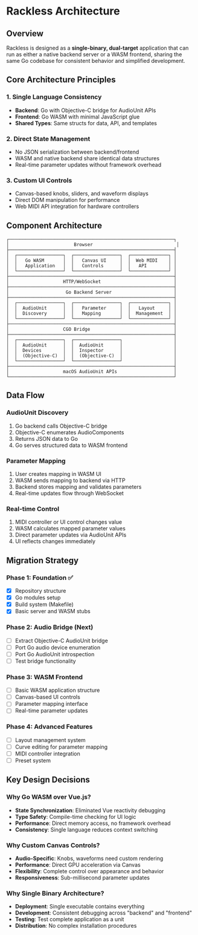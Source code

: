 # Rackless Architecture

## Overview

Rackless is designed as a **single-binary, dual-target** application that can run as either a native backend server or a WASM frontend, sharing the same Go codebase for consistent behavior and simplified development.

## Core Architecture Principles

### 1. Single Language Consistency
- **Backend**: Go with Objective-C bridge for AudioUnit APIs
- **Frontend**: Go WASM with minimal JavaScript glue
- **Shared Types**: Same structs for data, API, and templates

### 2. Direct State Management
- No JSON serialization between backend/frontend
- WASM and native backend share identical data structures
- Real-time parameter updates without framework overhead

### 3. Custom UI Controls
- Canvas-based knobs, sliders, and waveform displays
- Direct DOM manipulation for performance
- Web MIDI API integration for hardware controllers

## Component Architecture

```
┌─────────────────────────────────────────────────────────────┐
│                        Browser                               │
├─────────────────────────────────────────────────────────────┤
│  ┌─────────────────┐  ┌─────────────────┐  ┌──────────────┐ │
│  │   Go WASM       │  │   Canvas UI     │  │  Web MIDI    │ │
│  │   Application   │  │   Controls      │  │   API        │ │
│  └─────────────────┘  └─────────────────┘  └──────────────┘ │
├─────────────────────────────────────────────────────────────┤
│                    HTTP/WebSocket                           │
├─────────────────────────────────────────────────────────────┤
│                     Go Backend Server                       │
├─────────────────────────────────────────────────────────────┤
│  ┌─────────────────┐  ┌─────────────────┐  ┌──────────────┐ │
│  │  AudioUnit      │  │   Parameter     │  │   Layout     │ │
│  │  Discovery      │  │   Mapping       │  │  Management  │ │
│  └─────────────────┘  └─────────────────┘  └──────────────┘ │
├─────────────────────────────────────────────────────────────┤
│                    CGO Bridge                               │
├─────────────────────────────────────────────────────────────┤
│  ┌─────────────────┐  ┌─────────────────┐                   │
│  │  AudioUnit      │  │  AudioUnit      │                   │
│  │  Devices        │  │  Inspector      │                   │
│  │  (Objective-C)  │  │  (Objective-C)  │                   │
│  └─────────────────┘  └─────────────────┘                   │
├─────────────────────────────────────────────────────────────┤
│                    macOS AudioUnit APIs                     │
└─────────────────────────────────────────────────────────────┘
```

## Data Flow

### AudioUnit Discovery
1. Go backend calls Objective-C bridge
2. Objective-C enumerates AudioComponents
3. Returns JSON data to Go
4. Go serves structured data to WASM frontend

### Parameter Mapping
1. User creates mapping in WASM UI
2. WASM sends mapping to backend via HTTP
3. Backend stores mapping and validates parameters
4. Real-time updates flow through WebSocket

### Real-time Control
1. MIDI controller or UI control changes value
2. WASM calculates mapped parameter values
3. Direct parameter updates via AudioUnit APIs
4. UI reflects changes immediately

## Migration Strategy

### Phase 1: Foundation ✅
- [x] Repository structure
- [x] Go modules setup
- [x] Build system (Makefile)
- [x] Basic server and WASM stubs

### Phase 2: Audio Bridge (Next)
- [ ] Extract Objective-C AudioUnit bridge
- [ ] Port Go audio device enumeration
- [ ] Port Go AudioUnit introspection
- [ ] Test bridge functionality

### Phase 3: WASM Frontend
- [ ] Basic WASM application structure
- [ ] Canvas-based UI controls
- [ ] Parameter mapping interface
- [ ] Real-time parameter updates

### Phase 4: Advanced Features
- [ ] Layout management system
- [ ] Curve editing for parameter mapping
- [ ] MIDI controller integration
- [ ] Preset system

## Key Design Decisions

### Why Go WASM over Vue.js?
- **State Synchronization**: Eliminated Vue reactivity debugging
- **Type Safety**: Compile-time checking for UI logic
- **Performance**: Direct memory access, no framework overhead
- **Consistency**: Single language reduces context switching

### Why Custom Canvas Controls?
- **Audio-Specific**: Knobs, waveforms need custom rendering
- **Performance**: Direct GPU acceleration via Canvas
- **Flexibility**: Complete control over appearance and behavior
- **Responsiveness**: Sub-millisecond parameter updates

### Why Single Binary Architecture?
- **Deployment**: Single executable contains everything
- **Development**: Consistent debugging across "backend" and "frontend"
- **Testing**: Test complete application as a unit
- **Distribution**: No complex installation procedures
